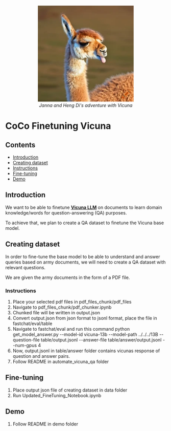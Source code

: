 <div align="center">

  <img src="asset/a_vicuna_sticking_out_its_tongue_playfully.png" alt="gradio" width=300><br>
  <em>Janna and Heng Di's adventure with Vicuna</em>
</div>

# CoCo Finetuning Vicuna


## Contents 
- [Introduction](#introduction)
- [Creating dataset](#creating-dataset)
- [Instructions](#instructions)
- [Fine-tuning](#fine-tuning)
- [Demo](#demo)


## Introduction 

We want to be able to finetune [**Vicuna LLM**](https://chat.lmsys.org/) on documents to learn domain knowledge/words for question-answering (QA) purposes.

To achieve that, we plan to create a QA dataset to finetune the Vicuna base model.

## Creating dataset

In order to fine-tune the base model to be able to understand and answer queries based on army documents, we will need to create a QA dataset with relevant questions.

We are given the army documents in the form of a PDF file. 

### Instructions
1) Place your selected pdf files in pdf_files_chunk/pdf_files
2) Navigate to pdf_files_chunk/pdf_chunker.ipynb
3) Chunked file will be written in output.json
4) Convert output.json from json format to jsonl format, place the file in fastchat/eval/table
5) Navigate to fastchat/eval and run this command
python get_model_answer.py --model-id vicuna-13b --model-path ../../../13B --question-file table/output.jsonl --answer-file table/answer/output.jsonl --num-gpus 4
6) Now, output.jsonl in table/answer folder contains vicunas response of question and answer pairs. 
7) Follow README in automate_vicuna_qa folder


## Fine-tuning
1) Place output json file of creating dataset in data folder
2) Run Updated_FineTuning_Notebook.ipynb


## Demo
1) Follow README in demo folder 





